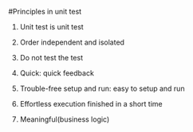 #Principles in unit test

1. Unit test is unit test

2. Order independent and isolated

3. Do not test the test

4. Quick: quick feedback

5. Trouble-free setup and run:  easy to setup and run

6. Effortless execution  finished in a short time

7. Meaningful(business logic)

